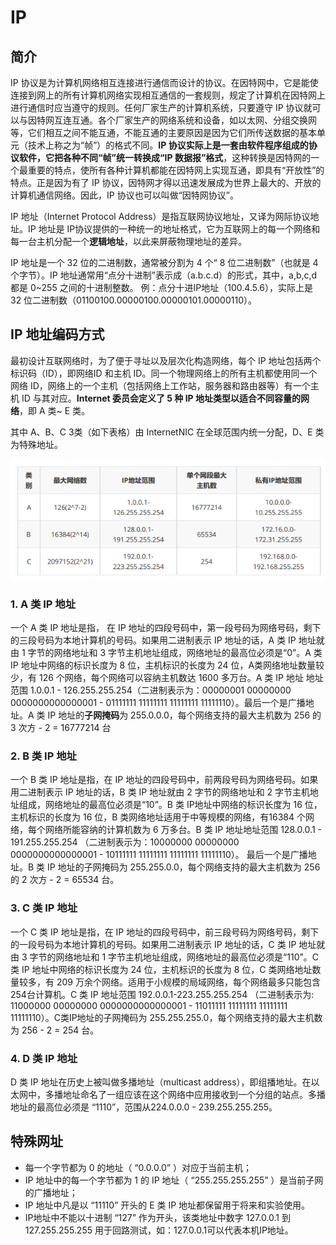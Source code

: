 # IP

## 简介

IP 协议是为计算机网络相互连接进行通信而设计的协议。在因特网中，它是能使连接到网上的所有计算机网络实现相互通信的一套规则，规定了计算机在因特网上进行通信时应当遵守的规则。任何厂家生产的计算机系统，只要遵守 IP 协议就可以与因特网互连互通。各个厂家生产的网络系统和设备，如以太网、分组交换网等，它们相互之间不能互通，不能互通的主要原因是因为它们所传送数据的基本单元（技术上称之为“帧”）的格式不同。**IP 协议实际上是一套由软件程序组成的协议软件，它把各种不同“帧”统一转换成“IP 数据报”格式**，这种转换是因特网的一个最重要的特点，使所有各种计算机都能在因特网上实现互通，即具有“开放性”的特点。正是因为有了 IP 协议，因特网才得以迅速发展成为世界上最大的、开放的计算机通信网络。因此，IP 协议也可以叫做“因特网协议”。

IP 地址（Internet Protocol Address）是指互联网协议地址，又译为网际协议地址。IP 地址是 IP协议提供的一种统一的地址格式，它为互联网上的每一个网络和每一台主机分配一个**逻辑地址**，以此来屏蔽物理地址的差异。

IP 地址是一个 32 位的二进制数，通常被分割为 4 个“ 8 位二进制数”（也就是 4 个字节）。IP 地址通常用“点分十进制”表示成（a.b.c.d）的形式，其中，a,b,c,d都是 0~255 之间的十进制整数。
例：点分十进IP地址（100.4.5.6），实际上是 32 位二进制数（01100100.00000100.00000101.00000110）。

## IP 地址编码方式

最初设计互联网络时，为了便于寻址以及层次化构造网络，每个 IP 地址包括两个标识码（ID），即网络ID 和主机 ID。同一个物理网络上的所有主机都使用同一个网络 ID，网络上的一个主机（包括网络上工作站，服务器和路由器等）有一个主机 ID 与其对应。**Internet 委员会定义了 5 种 IP 地址类型以适合不同容量的网络**，即 A 类~ E 类。

其中 A、B、C 3类（如下表格）由 InternetNIC 在全球范围内统一分配，D、E 类为特殊地址。

![ip-address](./image/ip-address.png)

### 1. A 类 IP 地址

一个 A 类 IP 地址是指， 在 IP 地址的四段号码中，第一段号码为网络号码，剩下的三段号码为本地计算机的号码。如果用二进制表示 IP 地址的话，A 类 IP 地址就由 1 字节的网络地址和 3 字节主机地址组成，网络地址的最高位必须是“0”。A 类 IP 地址中网络的标识长度为 8 位，主机标识的长度为 24 位，A类网络地址数量较少，有 126 个网络，每个网络可以容纳主机数达 1600 多万台。A 类 IP 地址 地址范围 1.0.0.1 - 126.255.255.254（二进制表示为：00000001 00000000 0000000000000001 - 01111111 11111111 11111111 11111110）。最后一个是广播地址。A 类 IP 地址的**子网掩码**为 255.0.0.0，每个网络支持的最大主机数为 256 的 3 次方 - 2 = 16777214 台

### 2. B 类 IP 地址

一个 B 类 IP 地址是指，在 IP 地址的四段号码中，前两段号码为网络号码。如果用二进制表示 IP 地址的话，B 类 IP 地址就由 2 字节的网络地址和 2 字节主机地址组成，网络地址的最高位必须是“10”。B 类 IP地址中网络的标识长度为 16 位，主机标识的长度为 16 位，B 类网络地址适用于中等规模的网络，有16384 个网络，每个网络所能容纳的计算机数为 6 万多台。B 类 IP 地址地址范围 128.0.0.1 - 191.255.255.254 （二进制表示为：10000000 00000000 0000000000000001 - 10111111 11111111 11111111 11111110）。 最后一个是广播地址。B 类 IP 地址的子网掩码为 255.255.0.0，每个网络支持的最大主机数为 256 的 2 次方 - 2 = 65534 台。

### 3. C 类 IP 地址

一个 C 类 IP 地址是指，在 IP 地址的四段号码中，前三段号码为网络号码，剩下的一段号码为本地计算机的号码。如果用二进制表示 IP 地址的话，C 类 IP 地址就由 3 字节的网络地址和 1 字节主机地址组成，网络地址的最高位必须是“110”。C 类 IP 地址中网络的标识长度为 24 位，主机标识的长度为 8 位，C 类网络地址数量较多，有 209 万余个网络。适用于小规模的局域网络，每个网络最多只能包含254台计算机。C 类 IP 地址范围 192.0.0.1-223.255.255.254 （二进制表示为: 11000000 00000000 0000000000000001 - 11011111 11111111 11111111 11111110）。C类IP地址的子网掩码为 255.255.255.0，每个网络支持的最大主机数为 256 - 2 = 254 台。

### 4. D 类 IP 地址

D 类 IP 地址在历史上被叫做多播地址（multicast address），即组播地址。在以太网中，多播地址命名了一组应该在这个网络中应用接收到一个分组的站点。多播地址的最高位必须是 “1110”，范围从224.0.0.0 - 239.255.255.255。

## 特殊网址

* 每一个字节都为 0 的地址（ “0.0.0.0” ）对应于当前主机；
* IP 地址中的每一个字节都为 1 的 IP 地址（ “255.255.255.255” ）是当前子网的广播地址；
* IP 地址中凡是以 “11110” 开头的 E 类 IP 地址都保留用于将来和实验使用。
* IP地址中不能以十进制 “127” 作为开头，该类地址中数字 127.0.0.1 到 127.255.255.255 用于回路测试，如：127.0.0.1可以代表本机IP地址。
